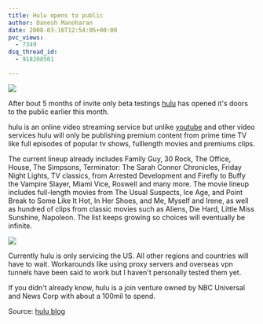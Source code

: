 ```yaml
---
title: Hulu opens to public
author: Danesh Manoharan
date: 2008-03-16T12:54:05+00:00
pvc_views:
  - 7349
dsq_thread_id:
  - 918208501

---
```

![](http://farm3.static.flickr.com/2418/2336636833_abbb36c0e7.jpg)

After bout 5 months of invite only beta testings [hulu][2] has opened it's doors to the public earlier this month.

hulu is an online video streaming service but unlike [youtube][3] and other video services hulu will only be publishing premium content from prime time TV like full episodes of popular tv shows, fulllength movies and premiums clips.

The current lineup already includes Family Guy, 30 Rock, The Office, House, The Simpsons, Terminator: The Sarah Connor Chronicles, Friday Night Lights, TV classics, from Arrested Development and Firefly to Buffy the Vampire Slayer, Miami Vice, Roswell and many more. The movie lineup includes full-length movies from The Usual Suspects, Ice Age, and Point Break to Some Like It Hot, In Her Shoes, and Me, Myself and Irene, as well as hundred of clips from classic movies such as Aliens, Die Hard, Little Miss Sunshine, Napoleon. The list keeps growing so choices will eventually be infinite.<!--more-->

![](http://farm3.static.flickr.com/2400/2337527014_1d04a1b73d.jpg)

Currently hulu is only servicing the US. All other regions and countries will have to wait. Workarounds like using proxy servers and overseas vpn tunnels have been said to work but I haven't personally tested them yet.

If you didn't already know, hulu is a join venture owned by NBC Universal and News Corp with about a 100mil to spend.

Source: [hulu blog][5]

 [1]: http://www.flickr.com/photos/dannyportal/2336636833/ "hulu by vwvr9, on Flickr"
 [2]: http://www.hulu.com
 [3]: http://youtube.com
 [4]: http://www.flickr.com/photos/dannyportal/2337527014/ "library by vwvr9, on Flickr"
 [5]: http://blog.hulu.com/2008/3/12/welcome-to-hulu
